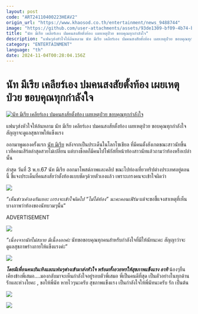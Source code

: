 ```yaml
---
layout: post
code: "ART24110400223HEAV2"
origin_url: "https://www.khaosod.co.th/entertainment/news_9488744"
image: "https://github.com/user-attachments/assets/93de1309-bf09-4b74-b786-5d90ae274d48"
title: "นัท มีเรีย เคลียร์เอง ปมคนสงสัยตั้งท้อง เผยเหตุป่วย ขอบคุณทุกกำลังใจ"
description: "แฟนๆส่งหัวใจให้ล้นหลาม นัท มีเรีย เคลียร์เอง ปมคนสงสัยตั้งท้อง เผยเหตุป่วย ขอบคุณทุกกำลังใจ สัญญาจะดูแลสุขภาพให้แข็งแรง ออกมาพูดเองครั้งแรก นัท มีเรีย"
category: "ENTERTAINMENT"
language: "th"
date: 2024-11-04T00:28:04.156Z
---
```


# นัท มีเรีย เคลียร์เอง ปมคนสงสัยตั้งท้อง เผยเหตุป่วย ขอบคุณทุกกำลังใจ

[![นัท มีเรีย เคลียร์เอง ปมคนสงสัยตั้งท้อง เผยเหตุป่วย ขอบคุณทุกกำลังใจ](https://www.khaosod.co.th/wpapp/uploads/2024/11/myriaclearbaby411679998.jpg "นัท มีเรีย เคลียร์เอง ปมคนสงสัยตั้งท้อง เผยเหตุป่วย ขอบคุณทุกกำลังใจ")](https://www.khaosod.co.th/wpapp/uploads/2024/11/myriaclearbaby411679998.jpg)

แฟนๆส่งหัวใจให้ล้นหลาม นัท มีเรีย เคลียร์เอง ปมคนสงสัยตั้งท้อง เผยเหตุป่วย ขอบคุณทุกกำลังใจ สัญญาจะดูแลสุขภาพให้แข็งแรง

ออกมาพูดเองครั้งแรก [นัท มีเรีย](https://www.instagram.com/myriabenedetti/) หลังจากเป็นประเด็นในโลกโซเชียล ที่มีคนตั้งสังเกตขณะสาวนัทขึ้นเวทีคอนเสิร์ตล่าสุดสวยไม่เปลี่ยน แต่บางช็อตก็มีคนไปโฟกัสที่หน้าท้องสาวนัทแล้วถามว่าท้องหรือเปล่านั้น

ล่าสุด วันที่ 3 พ.ย.67 นัท มีเรีย ออกมาโพสต์ภาพและคลิป ขณะไปท่องเที่ยวทริปต่างประเทศอยู่ตอนนี้ ชี้แจงประเด็นที่คนสงสัยว่าตั้งท้องแบบชัดๆด้วยตัวเองแล้ว เพราะเกรงคนจะเข้าใจผิดว่า

[![](https://www.khaosod.co.th/wpapp/uploads/2024/11/myriaclearbaby411671.jpg)](https://www.khaosod.co.th/wpapp/uploads/2024/11/myriaclearbaby411671.jpg)

_“เห็นข่าวเค้าลงกันเยอะ เกรงจะเข้าใจผิดไป “ไม่ได้ท้อง” นะคะคอนเฟิร์ม_ แต่จะขอชี้แจงสาเหตุที่เห็นบางภาพว่าท้องของนัทบวมๆนั้น”

ADVERTISEMENT

[![](https://www.khaosod.co.th/wpapp/uploads/2024/11/myriaclearbaby4116799914.jpg)](https://www.khaosod.co.th/wpapp/uploads/2024/11/myriaclearbaby4116799914.jpg)

_“เนื่องจากนัทไม่สบาย มีเนื้องอกค่ะ_ นัทขอขอบคุณทุกคนสำหรับกำลังใจที่มีให้นัทนะคะ สัญญาว่าจะดูแลสุขภาพร่างกายให้แข็งแรงค่ะ”

[![](https://www.khaosod.co.th/wpapp/uploads/2024/11/myriaclearbaby4116711.jpg)](https://www.khaosod.co.th/wpapp/uploads/2024/11/myriaclearbaby4116711.jpg)

_**โดยมีเพื่อนคนบันเทิงและแฟนๆต่างเข้ามาส่งหัวใจ พร้อมทั้งอวยพรให้สุขภาพแข็งแรง อาทิ**_ น้องๆยืนเคียงข้างพี่เสมอ….มองกลับมาจะเห็นกำลังใจอยู่รอบตัวพี่เสมอ พี่เป็นคนดีที่สุด เป็นตัวอย่างในทุกด้าน รักและห่วงใยคะ , ขอให้พี่นัท หายไวๆนะครับ สุขภาพแข็งแรง เป็นกำลังใจให้พี่นัทนะครับ รัก เป็นต้น

[![](https://www.khaosod.co.th/wpapp/uploads/2024/11/myriaclearbaby4116712.jpg)](https://www.khaosod.co.th/wpapp/uploads/2024/11/myriaclearbaby4116712.jpg)

[![](https://www.khaosod.co.th/wpapp/uploads/2024/11/myriaclearbaby4116713.jpg)](https://www.khaosod.co.th/wpapp/uploads/2024/11/myriaclearbaby4116713.jpg)

